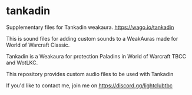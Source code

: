 # tankadin
Supplementary files for Tankadin weakaura. https://wago.io/tankadin

This is sound files for adding custom sounds to a WeakAuras made for World of Warcraft Classic.

Tankadin is a Weakaura for protection Paladins in World of Warcraft TBCC and WotLKC.

This repository provides custom audio files to be used with Tankadin

If you'd like to contact me, join me on https://discord.gg/lightclubtbc
